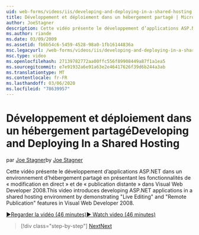 ```yaml
---
uid: web-forms/videos/iis/developing-and-deploying-in-a-shared-hosting
title: Développement et déploiement dans un hébergement partagé | Microsoft Docs
author: JoeStagner
description: Cette vidéo présente le développement d’applications ASP.NET dans un environnement d’hébergement partagé en montrant &quot;&quot; de modification en direct et &quot;& de publication à distance...
ms.author: riande
ms.date: 03/09/2009
ms.assetid: fb6b54c6-5459-4528-98a0-1fb16144836a
msc.legacyurl: /web-forms/videos/iis/developing-and-deploying-in-a-shared-hosting
msc.type: video
ms.openlocfilehash: 27139782772aa00ffc556f89908449a87f1a1ea5
ms.sourcegitcommit: e7e91932a6e91a63e2e46417626f39d6b244a3ab
ms.translationtype: MT
ms.contentlocale: fr-FR
ms.lasthandoff: 03/06/2020
ms.locfileid: "78639957"
---
```

# <a name="developing-and-deploying-in-a-shared-hosting"></a><span data-ttu-id="6fdfc-103">Développement et déploiement dans un hébergement partagé</span><span class="sxs-lookup"><span data-stu-id="6fdfc-103">Developing and Deploying In a Shared Hosting</span></span>

<span data-ttu-id="6fdfc-104">par [Joe Stagner](https://github.com/JoeStagner)</span><span class="sxs-lookup"><span data-stu-id="6fdfc-104">by [Joe Stagner](https://github.com/JoeStagner)</span></span>

<span data-ttu-id="6fdfc-105">Cette vidéo présente le développement d’applications ASP.NET dans un environnement d’hébergement partagé en présentant les fonctionnalités de « modification en direct » et de « publication distante » dans Visual Web Developer 2008.</span><span class="sxs-lookup"><span data-stu-id="6fdfc-105">This video introduces developing ASP.NET applications in a shared hosting environment by demonstrating "Live Editing" and "Remote Publication" features in Visual Web Developer 2008.</span></span>

[<span data-ttu-id="6fdfc-106">&#9654;Regarder la vidéo (46 minutes)</span><span class="sxs-lookup"><span data-stu-id="6fdfc-106">&#9654; Watch video (46 minutes)</span></span>](https://channel9.msdn.com/Blogs/ASP-NET-Site-Videos/developing-and-deploying-in-a-shared-hosting)

> [!div class="step-by-step"]
> [<span data-ttu-id="6fdfc-107">Next</span><span class="sxs-lookup"><span data-stu-id="6fdfc-107">Next</span></span>](working-with-iis7-deligated-admin.md)
